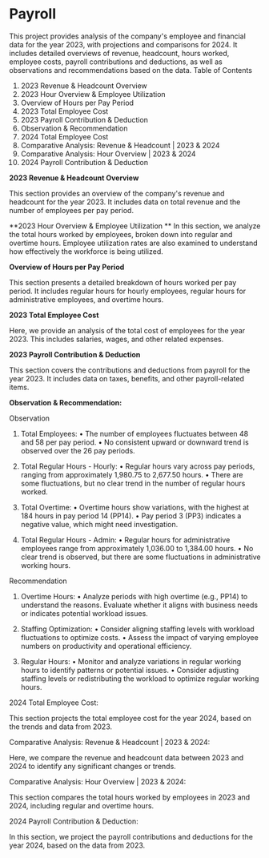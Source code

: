 # Payroll
This project provides  analysis of the company's employee and financial data for the year 2023, with projections and comparisons for 2024. It includes detailed overviews of revenue, headcount, hours worked, employee costs, payroll contributions and deductions, as well as observations and recommendations based on the data.
Table of Contents

1. 2023 Revenue & Headcount Overview
2. 2023 Hour Overview & Employee Utilization
3. Overview of Hours per Pay Period
4. 2023 Total Employee Cost
5. 2023 Payroll Contribution & Deduction
6. Observation & Recommendation
7. 2024 Total Employee Cost
8. Comparative Analysis: Revenue & Headcount | 2023 & 2024
9. Comparative Analysis: Hour Overview | 2023 & 2024
10. 2024 Payroll Contribution & Deduction

**2023 Revenue & Headcount Overview**

This section provides an overview of the company's revenue and headcount for the year 2023. It includes data on total revenue and the number of employees per pay period.

**2023 Hour Overview & Employee Utilization
**
In this section, we analyze the total hours worked by employees, broken down into regular and overtime hours. Employee utilization rates are also examined to understand how effectively the workforce is being utilized.

**Overview of Hours per Pay Period**

This section presents a detailed breakdown of hours worked per pay period. It includes regular hours for hourly employees, regular hours for administrative employees, and overtime hours.

**2023 Total Employee Cost**

Here, we provide an analysis of the total cost of employees for the year 2023. This includes salaries, wages, and other related expenses.

**2023 Payroll Contribution & Deduction**

This section covers the contributions and deductions from payroll for the year 2023. It includes data on taxes, benefits, and other payroll-related items.

**Observation & Recommendation:**

Observation

1. Total Employees:
•	The number of employees fluctuates between 48 and 58 per pay period.
•	No consistent upward or downward trend is observed over the 26 pay periods.

2. Total Regular Hours - Hourly:
•	Regular hours vary across pay periods, ranging from approximately 1,980.75 to 2,677.50 hours.
•	There are some fluctuations, but no clear trend in the number of regular hours worked.

3. Total Overtime:
•	Overtime hours show variations, with the highest at 184 hours in pay period 14 (PP14).
•	Pay period 3 (PP3) indicates a negative value, which might need investigation.

4. Total Regular Hours - Admin:
•	Regular hours for administrative employees range from approximately 1,036.00 to 1,384.00 hours.
•	No clear trend is observed, but there are some fluctuations in administrative working hours.

Recommendation

1. Overtime Hours:
•	Analyze periods with high overtime (e.g., PP14) to understand the reasons. Evaluate whether it aligns with business needs or indicates potential workload issues.

2. Staffing Optimization:
•	Consider aligning staffing levels with workload fluctuations to optimize costs.
•	Assess the impact of varying employee numbers on productivity and operational efficiency.

3. Regular Hours:
•	Monitor and analyze variations in regular working hours to identify patterns or potential issues.
•	Consider adjusting staffing levels or redistributing the workload to optimize regular working hours.



2024 Total Employee Cost:

This section projects the total employee cost for the year 2024, based on the trends and data from 2023.

Comparative Analysis: Revenue & Headcount | 2023 & 2024:

Here, we compare the revenue and headcount data between 2023 and 2024 to identify any significant changes or trends.

Comparative Analysis: Hour Overview | 2023 & 2024:

This section compares the total hours worked by employees in 2023 and 2024, including regular and overtime hours.

2024 Payroll Contribution & Deduction:

In this section, we project the payroll contributions and deductions for the year 2024, based on the data from 2023.

